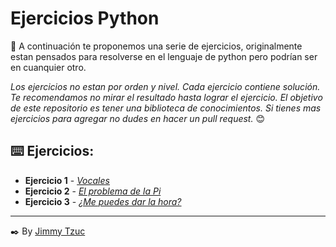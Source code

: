# Ejercicios Python

🚀 A continuación te proponemos una serie de ejercicios, originalmente estan pensados para resolverse en el lenguaje de python pero podrían ser en cuanquier otro.

_Los ejercicios no estan por orden y nivel._
_Cada ejercicio contiene solución. Te recomendamos no mirar el resultado hasta lograr el ejercicio._
_El objetivo de este repositorio es tener una biblioteca de conocimientos._
_Si tienes mas ejercicios para agregar no dudes en hacer un pull request._ 😊

## ⌨️ Ejercicios:

* **Ejercicio 1** - *[Vocales](exercises/vocales.md)*
* **Ejercicio 2** - *[El problema de la Pi](exercises/pi.md)*
* **Ejercicio 3** - *[¿Me puedes dar la hora?](exercises/fecha_hora.md)*


___
✒️ By [Jimmy Tzuc](https://github.com/JimmyTzuc)